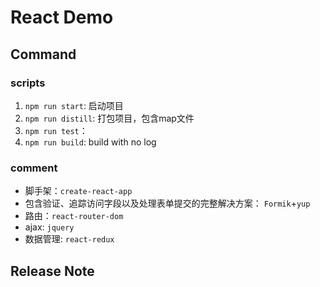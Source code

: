 # React Demo

## Command

### scripts

1. `npm run start`: 启动项目
2. `npm run distill`: 打包项目，包含map文件
3. `npm run test`：
4. `npm run build`: build with no log

### comment

- 脚手架：`create-react-app`
- 包含验证、追踪访问字段以及处理表单提交的完整解决方案： `Formik`+`yup`
- 路由：`react-router-dom`
- ajax: `jquery`
- 数据管理: `react-redux`

## Release Note
